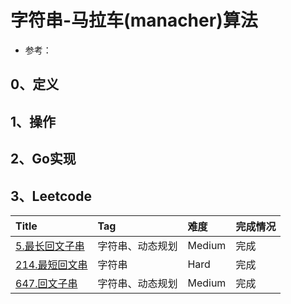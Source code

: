 # 字符串-马拉车(manacher)算法

- 参考：

## 0、定义

## 1、操作

## 2、Go实现

## 3、Leetcode

| Title                                                                       | Tag      | 难度     | 完成情况 |
| :-----------------------------------------------------------------------------| :----------| :--------| :------|
| [5.最长回文子串](https://leetcode.cn/problems/longest-palindromic-substring/) | 字符串、动态规划 | Medium | 完成   |
| [214.最短回文串](https://leetcode.cn/problems/shortest-palindrome/)          | 字符串      | Hard   | 完成   |
| [647.回文子串](https://leetcode.cn/problems/palindromic-substrings/)        | 字符串、动态规划 | Medium | 完成   |